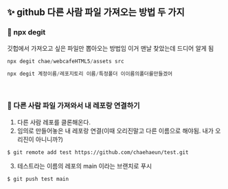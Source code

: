 ## ✨ github 다른 사람 파일 가져오는 방법 두 가지

### 🎇 npx degit

깃헙에서 가져오고 싶은 파일만 뽑아오는 방법임 이거 맨날 찾았는데 드디어 알게 됨

```js
npx degit chae/webcafeHTML5/assets src

npx degit 계정이름/레포지토리 이름/특정폴더 이이름의폴더를만들겠어
```

<br/>

### 🎇 다른 사람 파일 가져와서 내 레포랑 연결하기

1. 다른 사람 레포를 클론해온다.
2. 임의로 만들어놓은 내 레포랑 연결(이때 오리진말고 다른 이름으로 해야됨. 내가 오리진이 아니니까?)

```
$ git remote add test https://github.com/chaehaeun/test.git
```

3. 테스트라는 이름의 레포의 main 이라는 브랜치로 푸시

```
$ git push test main
```
